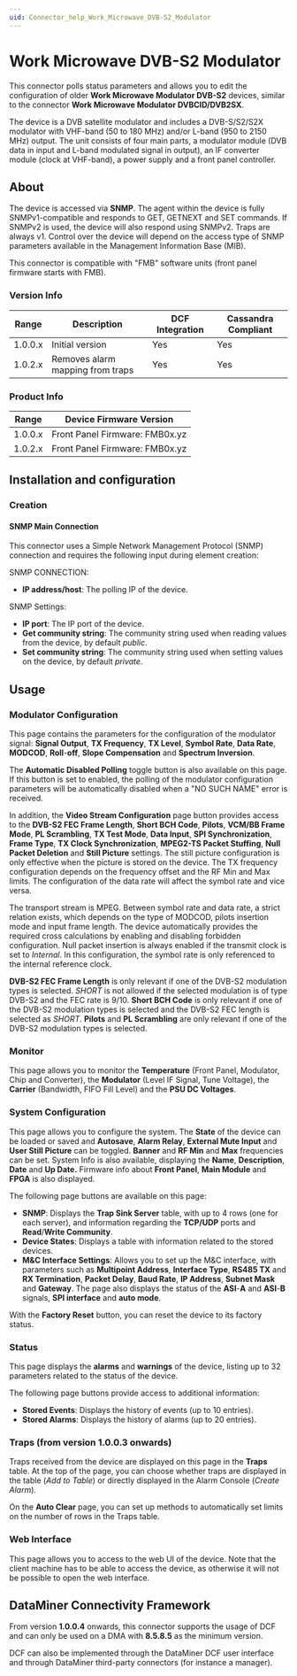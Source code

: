 ```yaml
---
uid: Connector_help_Work_Microwave_DVB-S2_Modulator
---
```


# Work Microwave DVB-S2 Modulator

This connector polls status parameters and allows you to edit the configuration of older **Work Microwave Modulator DVB-S2** devices, similar to the connector **Work Microwave Modulator DVBCID/DVB2SX**.

The device is a DVB satellite modulator and includes a DVB-S/S2/S2X modulator with VHF-band (50 to 180 MHz) and/or L-band (950 to 2150 MHz) output. The unit consists of four main parts, a modulator module (DVB data in input and L-band modulated signal in output), an IF converter module (clock at VHF-band), a power supply and a front panel controller.

## About

The device is accessed via **SNMP**. The agent within the device is fully SNMPv1-compatible and responds to GET, GETNEXT and SET commands. If SNMPv2 is used, the device will also respond using SNMPv2. Traps are always v1. Control over the device will depend on the access type of SNMP parameters available in the Management Information Base (MIB).

This connector is compatible with "FMB" software units (front panel firmware starts with FMB).

### Version Info

| Range   | Description                      | DCF Integration | Cassandra Compliant |
|---------|----------------------------------|-----------------|---------------------|
| 1.0.0.x | Initial version                  | Yes             | Yes                 |
| 1.0.2.x | Removes alarm mapping from traps | Yes             | Yes                 |

### Product Info

| Range   | Device Firmware Version        |
|---------|--------------------------------|
| 1.0.0.x | Front Panel Firmware: FMB0x.yz |
| 1.0.2.x | Front Panel Firmware: FMB0x.yz |

## Installation and configuration

### Creation

#### SNMP Main Connection

This connector uses a Simple Network Management Protocol (SNMP) connection and requires the following input during element creation:

SNMP CONNECTION:

- **IP address/host**: The polling IP of the device.

SNMP Settings:

- **IP port**: The IP port of the device.
- **Get community string**: The community string used when reading values from the device, by default *public*.
- **Set community string**: The community string used when setting values on the device, by default *private*.

## Usage

### Modulator Configuration

This page contains the parameters for the configuration of the modulator signal: **Signal Output**, **TX Frequency**, **TX Level**, **Symbol Rate**, **Data Rate**, **MODCOD**, **Roll**-**off**, **Slope Compensation** and **Spectrum Inversion**.

The **Automatic Disabled Polling** toggle button is also available on this page. If this button is set to enabled, the polling of the modulator configuration parameters will be automatically disabled when a "NO SUCH NAME" error is received.

In addition, the **Video Stream Configuration** page button provides access to the **DVB-S2 FEC Frame Length**, **Short BCH Code**, **Pilots**, **VCM/BB Frame Mode**, **PL Scrambling**, **TX Test Mode**, **Data Input**, **SPI Synchronization**, **Frame Type**, **TX Clock Synchronization**, **MPEG2-TS Packet Stuffing**, **Null Packet Deletion** and **Still Picture** settings. The still picture configuration is only effective when the picture is stored on the device. The TX frequency configuration depends on the frequency offset and the RF Min and Max limits. The configuration of the data rate will affect the symbol rate and vice versa.

The transport stream is MPEG. Between symbol rate and data rate, a strict relation exists, which depends on the type of MODCOD, pilots insertion mode and input frame length. The device automatically provides the required cross calculations by enabling and disabling forbidden configuration. Null packet insertion is always enabled if the transmit clock is set to *Internal*. In this configuration, the symbol rate is only referenced to the internal reference clock.

**DVB-S2 FEC Frame Length** is only relevant if one of the DVB-S2 modulation types is selected. *SHORT* is not allowed if the selected modulation is of type DVB-S2 and the FEC rate is 9/10. **Short BCH Code** is only relevant if one of the DVB-S2 modulation types is selected and the DVB-S2 FEC length is selected as *SHORT*. **Pilots** and **PL Scrambling** are only relevant if one of the DVB-S2 modulation types is selected.

### Monitor

This page allows you to monitor the **Temperature** (Front Panel, Modulator, Chip and Converter), the **Modulator** (Level IF Signal, Tune Voltage), the **Carrier** (Bandwidth, FIFO Fill Level) and the **PSU DC Voltages**.

### System Configuration

This page allows you to configure the system. The **State** of the device can be loaded or saved and **Autosave**, **Alarm Relay**, **External Mute Input** and **User Still Picture** can be toggled. **Banner** and **RF Min** and **Max** frequencies can be set. System Info is also available, displaying the **Name**, **Description**, **Date** and **Up Date.** Firmware info about **Front Panel**, **Main Module** and **FPGA** is also displayed.

The following page buttons are available on this page:

- **SNMP**: Displays the **Trap Sink Server** table, with up to 4 rows (one for each server), and information regarding the **TCP/UDP** ports and **Read**/**Write Community**.
- **Device States**: Displays a table with information related to the stored devices.
- **M&C Interface Settings**: Allows you to set up the M&C interface, with parameters such as **Multipoint Address**, **Interface Type**, **RS485 TX** and **RX Termination**, **Packet Delay**, **Baud Rate**, **IP Address**, **Subnet Mask** and **Gateway**. The page also displays the status of the **ASI**-**A** and **ASI**-**B** signals, **SPI interface** and **auto mode**.

With the **Factory Reset** button, you can reset the device to its factory status.

### Status

This page displays the **alarms** and **warnings** of the device, listing up to 32 parameters related to the status of the device.

The following page buttons provide access to additional information:

- **Stored Events**: Displays the history of events (up to 10 entries).
- **Stored Alarms**: Displays the history of alarms (up to 20 entries).

### Traps (from version 1.0.0.3 onwards)

Traps received from the device are displayed on this page in the **Traps** table. At the top of the page, you can choose whether traps are displayed in the table (*Add to Table*) or directly displayed in the Alarm Console (*Create Alarm*).

On the **Auto Clear** page, you can set up methods to automatically set limits on the number of rows in the Traps table.

### Web Interface

This page allows you to access to the web UI of the device. Note that the client machine has to be able to access the device, as otherwise it will not be possible to open the web interface.

## DataMiner Connectivity Framework

From version **1.0.0.4** onwards, this connector supports the usage of DCF and can only be used on a DMA with **8.5.8.5** as the minimum version.

DCF can also be implemented through the DataMiner DCF user interface and through DataMiner third-party connectors (for instance a manager).
